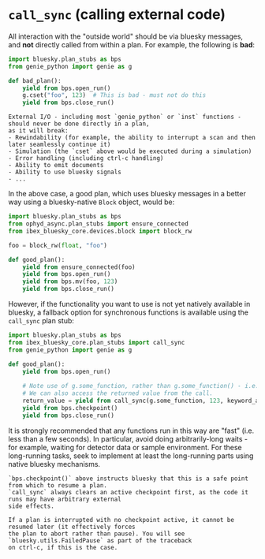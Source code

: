 # `call_sync` (calling external code)

All interaction with the "outside world" should be via bluesky messages, and **not** directly called from
within a plan. For example, the following is **bad**:

```python
import bluesky.plan_stubs as bps
from genie_python import genie as g

def bad_plan():
    yield from bps.open_run()
    g.cset("foo", 123)  # This is bad - must not do this
    yield from bps.close_run()
```

```{danger}
External I/O - including most `genie_python` or `inst` functions -  should never be done directly in a plan,
as it will break:
- Rewindability (for example, the ability to interrupt a scan and then later seamlessly continue it)
- Simulation (the `cset` above would be executed during a simulation)
- Error handling (including ctrl-c handling)
- Ability to emit documents
- Ability to use bluesky signals
- ...
```

In the above case, a good plan, which uses bluesky messages in a better way using 
a bluesky-native `Block` object, would be:

```python
import bluesky.plan_stubs as bps
from ophyd_async.plan_stubs import ensure_connected
from ibex_bluesky_core.devices.block import block_rw

foo = block_rw(float, "foo")

def good_plan():
    yield from ensure_connected(foo)
    yield from bps.open_run()
    yield from bps.mv(foo, 123)
    yield from bps.close_run()
```

However, if the functionality you want to use is not yet natively available in bluesky, a fallback option
for synchronous functions is available using the `call_sync` plan stub:

```python
import bluesky.plan_stubs as bps
from ibex_bluesky_core.plan_stubs import call_sync
from genie_python import genie as g

def good_plan():
    yield from bps.open_run()
    
    # Note use of g.some_function, rather than g.some_function() - i.e. a function reference
    # We can also access the returned value from the call.
    return_value = yield from call_sync(g.some_function, 123, keyword_argument=456)
    yield from bps.checkpoint()
    yield from bps.close_run()
```

It is strongly recommended that any functions run in this way are "fast" (i.e. less than a few seconds).
In particular, avoid doing arbitrarily-long waits - for example, waiting for detector data
or sample environment. For these long-running tasks, seek to implement at least the long-running parts using 
native bluesky mechanisms.

```{note}
`bps.checkpoint()` above instructs bluesky that this is a safe point from which to resume a plan. 
`call_sync` always clears an active checkpoint first, as the code it runs may have arbitrary external
side effects.

If a plan is interrupted with no checkpoint active, it cannot be resumed later (it effectively forces
the plan to abort rather than pause). You will see `bluesky.utils.FailedPause` as part of the traceback
on ctrl-c, if this is the case.
```
